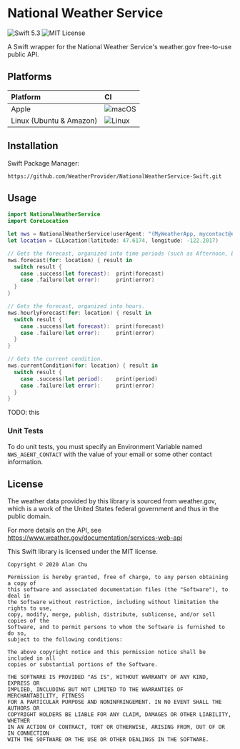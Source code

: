 # National Weather Service
![Swift 5.3](https://img.shields.io/badge/swift-5.3-orange)
![MIT License](https://img.shields.io/badge/license-MIT-lightgrey)

A Swift wrapper for the National Weather Service's weather.gov free-to-use public API.

## Platforms
| Platform | CI |
| :------- | :- |
| Apple    | ![macOS](https://github.com/ualch9/NationalWeatherService-Swift/workflows/macOS/badge.svg) |
| Linux (Ubuntu & Amazon) | ![Linux](https://github.com/ualch9/NationalWeatherService-Swift/workflows/Linux/badge.svg) |

## Installation
Swift Package Manager: 
```
https://github.com/WeatherProvider/NationalWeatherService-Swift.git
```

## Usage
```swift
import NationalWeatherService
import CoreLocation

let nws = NationalWeatherService(userAgent: "(MyWeatherApp, mycontact@example.com)")
let location = CLLocation(latitude: 47.6174, longitude: -122.2017)

// Gets the forecast, organized into time periods (such as Afternoon, Evening, etc).
nws.forecast(for: location) { result in
  switch result {
    case .success(let forecast):  print(forecast)
    case .failure(let error):     print(error)
  }
}

// Gets the forecast, organized into hours.
nws.hourlyForecast(for: location) { result in
  switch result {
    case .success(let forecast):  print(forecast)
    case .failure(let error):     print(error)
  }
}

// Gets the current condition.
nws.currentCondition(for: location) { result in
  switch result {
    case .success(let period):    print(period)
    case .failure(let error):     print(error)
  }
}
```

TODO: this

### Unit Tests
To do unit tests, you must specify an Environment Variable named `NWS_AGENT_CONTACT` with
the value of your email or some other contact information.

## License
The weather data provided by this library is sourced from weather.gov, which is a work of the 
United States federal government and thus in the public domain.

For more details on the API, see https://www.weather.gov/documentation/services-web-api

This Swift library is licensed under the MIT license.

```
Copyright © 2020 Alan Chu

Permission is hereby granted, free of charge, to any person obtaining a copy of 
this software and associated documentation files (the "Software"), to deal in 
the Software without restriction, including without limitation the rights to use,
copy, modify, merge, publish, distribute, sublicense, and/or sell copies of the 
Software, and to permit persons to whom the Software is furnished to do so, 
subject to the following conditions:

The above copyright notice and this permission notice shall be included in all 
copies or substantial portions of the Software.

THE SOFTWARE IS PROVIDED "AS IS", WITHOUT WARRANTY OF ANY KIND, EXPRESS OR 
IMPLIED, INCLUDING BUT NOT LIMITED TO THE WARRANTIES OF MERCHANTABILITY, FITNESS 
FOR A PARTICULAR PURPOSE AND NONINFRINGEMENT. IN NO EVENT SHALL THE AUTHORS OR 
COPYRIGHT HOLDERS BE LIABLE FOR ANY CLAIM, DAMAGES OR OTHER LIABILITY, WHETHER 
IN AN ACTION OF CONTRACT, TORT OR OTHERWISE, ARISING FROM, OUT OF OR IN CONNECTION 
WITH THE SOFTWARE OR THE USE OR OTHER DEALINGS IN THE SOFTWARE.
```
